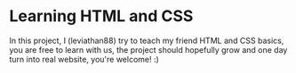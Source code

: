 # Learning HTML and CSS

In this project, I (leviathan88) try to teach my friend HTML and CSS basics,
you are free to learn with us, the project should hopefully grow and one day
turn into real website, you're welcome! :)
